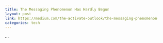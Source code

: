 ```yaml
---
title: The Messaging Phenomenon Has Hardly Begun
layout: post
link: https://medium.com/the-activate-outlook/the-messaging-phenomenon-has-hardly-begun-cdaeaf735cb2#.sa7ttxvem
categories: tech
---
```

...
